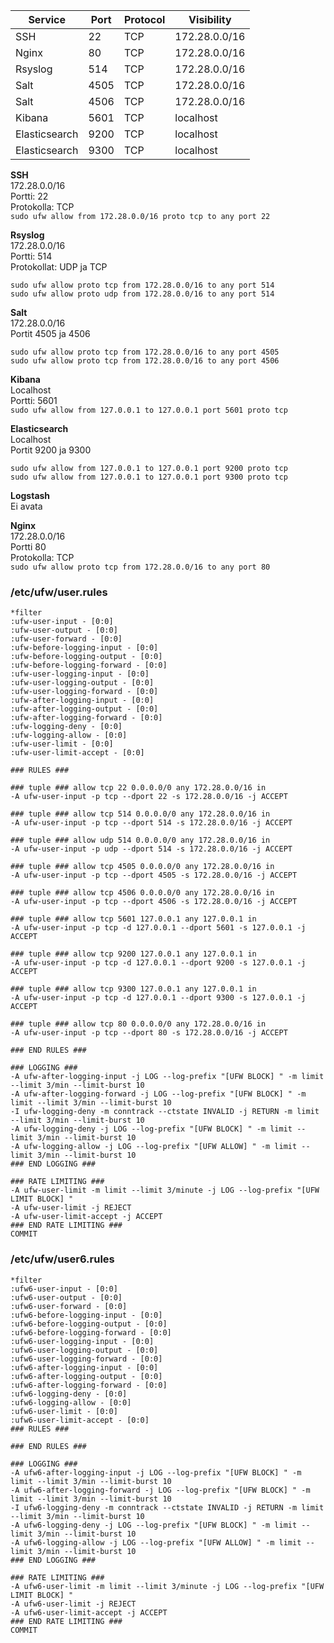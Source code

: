 Service|Port|Protocol|Visibility
-------|----|--------|----------
SSH|22|TCP|172.28.0.0/16
Nginx|80|TCP|172.28.0.0/16
Rsyslog|514|TCP|172.28.0.0/16
Salt|4505|TCP|172.28.0.0/16|172.28.0.0/16
Salt|4506|TCP|172.28.0.0/16
Kibana|5601|TCP|localhost
Elasticsearch|9200|TCP|localhost
Elasticsearch|9300|TCP|localhost

**SSH**  
172.28.0.0/16  
Portti: 22  
Protokolla: TCP  
`sudo ufw allow from 172.28.0.0/16 proto tcp to any port 22
`

**Rsyslog**  
172.28.0.0/16  
Portti: 514  
Protokollat: UDP ja TCP  
```
sudo ufw allow proto tcp from 172.28.0.0/16 to any port 514
sudo ufw allow proto udp from 172.28.0.0/16 to any port 514

```

**Salt**  
172.28.0.0/16  
Portit 4505 ja 4506  
```
sudo ufw allow proto tcp from 172.28.0.0/16 to any port 4505
sudo ufw allow proto tcp from 172.28.0.0/16 to any port 4506

```

**Kibana**  
Localhost  
Portti: 5601  
`sudo ufw allow from 127.0.0.1 to 127.0.0.1 port 5601 proto tcp
`

**Elasticsearch**  
Localhost  
Portit 9200 ja 9300  
```
sudo ufw allow from 127.0.0.1 to 127.0.0.1 port 9200 proto tcp
sudo ufw allow from 127.0.0.1 to 127.0.0.1 port 9300 proto tcp

```

**Logstash**  
Ei avata  

**Nginx**  
172.28.0.0/16  
Portti 80  
Protokolla: TCP  
`sudo ufw allow proto tcp from 172.28.0.0/16 to any port 80
`

### /etc/ufw/user.rules ###
```
*filter
:ufw-user-input - [0:0]
:ufw-user-output - [0:0]
:ufw-user-forward - [0:0]
:ufw-before-logging-input - [0:0]
:ufw-before-logging-output - [0:0]
:ufw-before-logging-forward - [0:0]
:ufw-user-logging-input - [0:0]
:ufw-user-logging-output - [0:0]
:ufw-user-logging-forward - [0:0]
:ufw-after-logging-input - [0:0]
:ufw-after-logging-output - [0:0]
:ufw-after-logging-forward - [0:0]
:ufw-logging-deny - [0:0]
:ufw-logging-allow - [0:0]
:ufw-user-limit - [0:0]
:ufw-user-limit-accept - [0:0]

### RULES ###

### tuple ### allow tcp 22 0.0.0.0/0 any 172.28.0.0/16 in
-A ufw-user-input -p tcp --dport 22 -s 172.28.0.0/16 -j ACCEPT

### tuple ### allow tcp 514 0.0.0.0/0 any 172.28.0.0/16 in
-A ufw-user-input -p tcp --dport 514 -s 172.28.0.0/16 -j ACCEPT

### tuple ### allow udp 514 0.0.0.0/0 any 172.28.0.0/16 in
-A ufw-user-input -p udp --dport 514 -s 172.28.0.0/16 -j ACCEPT

### tuple ### allow tcp 4505 0.0.0.0/0 any 172.28.0.0/16 in
-A ufw-user-input -p tcp --dport 4505 -s 172.28.0.0/16 -j ACCEPT

### tuple ### allow tcp 4506 0.0.0.0/0 any 172.28.0.0/16 in
-A ufw-user-input -p tcp --dport 4506 -s 172.28.0.0/16 -j ACCEPT

### tuple ### allow tcp 5601 127.0.0.1 any 127.0.0.1 in
-A ufw-user-input -p tcp -d 127.0.0.1 --dport 5601 -s 127.0.0.1 -j ACCEPT

### tuple ### allow tcp 9200 127.0.0.1 any 127.0.0.1 in
-A ufw-user-input -p tcp -d 127.0.0.1 --dport 9200 -s 127.0.0.1 -j ACCEPT

### tuple ### allow tcp 9300 127.0.0.1 any 127.0.0.1 in
-A ufw-user-input -p tcp -d 127.0.0.1 --dport 9300 -s 127.0.0.1 -j ACCEPT

### tuple ### allow tcp 80 0.0.0.0/0 any 172.28.0.0/16 in
-A ufw-user-input -p tcp --dport 80 -s 172.28.0.0/16 -j ACCEPT

### END RULES ###

### LOGGING ###
-A ufw-after-logging-input -j LOG --log-prefix "[UFW BLOCK] " -m limit --limit 3/min --limit-burst 10
-A ufw-after-logging-forward -j LOG --log-prefix "[UFW BLOCK] " -m limit --limit 3/min --limit-burst 10
-I ufw-logging-deny -m conntrack --ctstate INVALID -j RETURN -m limit --limit 3/min --limit-burst 10
-A ufw-logging-deny -j LOG --log-prefix "[UFW BLOCK] " -m limit --limit 3/min --limit-burst 10
-A ufw-logging-allow -j LOG --log-prefix "[UFW ALLOW] " -m limit --limit 3/min --limit-burst 10
### END LOGGING ###

### RATE LIMITING ###
-A ufw-user-limit -m limit --limit 3/minute -j LOG --log-prefix "[UFW LIMIT BLOCK] "
-A ufw-user-limit -j REJECT
-A ufw-user-limit-accept -j ACCEPT
### END RATE LIMITING ###
COMMIT
```

### /etc/ufw/user6.rules ###
```
*filter
:ufw6-user-input - [0:0]
:ufw6-user-output - [0:0]
:ufw6-user-forward - [0:0]
:ufw6-before-logging-input - [0:0]
:ufw6-before-logging-output - [0:0]
:ufw6-before-logging-forward - [0:0]
:ufw6-user-logging-input - [0:0]
:ufw6-user-logging-output - [0:0]
:ufw6-user-logging-forward - [0:0]
:ufw6-after-logging-input - [0:0]
:ufw6-after-logging-output - [0:0]
:ufw6-after-logging-forward - [0:0]
:ufw6-logging-deny - [0:0]
:ufw6-logging-allow - [0:0]
:ufw6-user-limit - [0:0]
:ufw6-user-limit-accept - [0:0]
### RULES ###

### END RULES ###

### LOGGING ###
-A ufw6-after-logging-input -j LOG --log-prefix "[UFW BLOCK] " -m limit --limit 3/min --limit-burst 10
-A ufw6-after-logging-forward -j LOG --log-prefix "[UFW BLOCK] " -m limit --limit 3/min --limit-burst 10
-I ufw6-logging-deny -m conntrack --ctstate INVALID -j RETURN -m limit --limit 3/min --limit-burst 10
-A ufw6-logging-deny -j LOG --log-prefix "[UFW BLOCK] " -m limit --limit 3/min --limit-burst 10
-A ufw6-logging-allow -j LOG --log-prefix "[UFW ALLOW] " -m limit --limit 3/min --limit-burst 10
### END LOGGING ###

### RATE LIMITING ###
-A ufw6-user-limit -m limit --limit 3/minute -j LOG --log-prefix "[UFW LIMIT BLOCK] "
-A ufw6-user-limit -j REJECT
-A ufw6-user-limit-accept -j ACCEPT
### END RATE LIMITING ###
COMMIT
```
